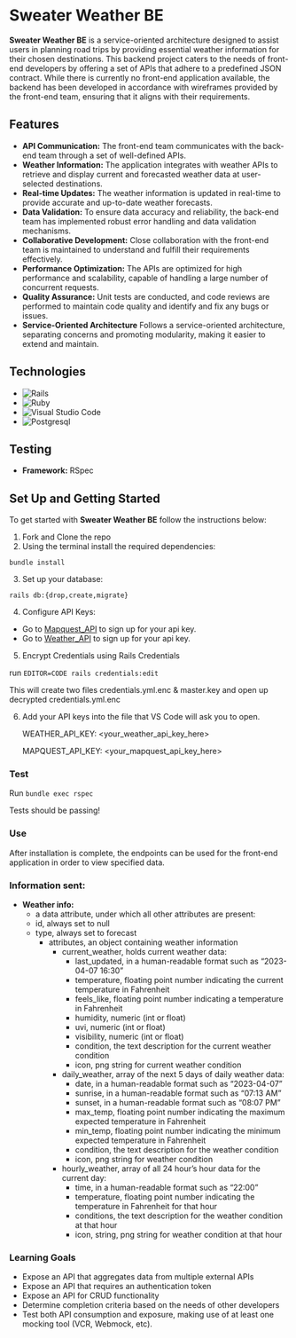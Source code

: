 # Sweater Weather BE

**Sweater Weather BE** is a service-oriented architecture designed to assist users in planning road trips by providing essential weather information for their chosen destinations. This backend project caters to the needs of front-end developers by offering a set of APIs that adhere to a predefined JSON contract. While there is currently no front-end application available, the backend has been developed in accordance with wireframes provided by the front-end team, ensuring that it aligns with their requirements.

## Features
- **API Communication:** The front-end team communicates with the back-end team through a set of well-defined APIs.
- **Weather Information:** The application integrates with weather APIs to retrieve and display current and forecasted weather data at user-selected destinations.
- **Real-time Updates:** The weather information is updated in real-time to provide accurate and up-to-date weather forecasts.
- **Data Validation:** To ensure data accuracy and reliability, the back-end team has implemented robust error handling and data validation mechanisms.
- **Collaborative Development:** Close collaboration with the front-end team is maintained to understand and fulfill their requirements effectively.
- **Performance Optimization:** The APIs are optimized for high performance and scalability, capable of handling a large number of concurrent requests.
- **Quality Assurance:** Unit tests are conducted, and code reviews are performed to maintain code quality and identify and fix any bugs or issues.
- **Service-Oriented Architecture** Follows a service-oriented architecture, separating concerns and promoting modularity, making it easier to extend and maintain.

## Technologies
* ![Rails](https://img.shields.io/badge/rails-%23CC0000.svg?style=for-the-badge&logo=ruby-on-rails&logoColor=white)
* ![Ruby](https://img.shields.io/badge/ruby-%23CC342D.svg?style=for-the-badge&logo=ruby&logoColor=white)
* ![Visual Studio Code](https://img.shields.io/badge/Visual%20Studio%20Code-0078d7.svg?style=for-the-badge&logo=visual-studio-code&logoColor=white)
* ![Postgresql](https://img.shields.io/badge/PostgreSQL-316192?style=for-the-badge&logo=postgresql&logoColor=white)

## Testing
- **Framework:** RSpec

## Set Up and Getting Started
To get started with **Sweater Weather BE** follow the instructions below:

1. Fork and Clone the repo
2. Using the terminal install the required dependencies:

  ```bundle install```

3. Set up your database:

  ```rails db:{drop,create,migrate}```

4. Configure API Keys:
  - Go to [Mapquest_API](https://developer.mapquest.com/documentation/geocoding-api/) to sign up for your api key.
  - Go to [Weather_API](https://www.weatherapi.com/) to sign up for your api key.

5. Encrypt Credentials using Rails Credentials

run ```EDITOR=CODE rails credentials:edit ```

This will create two files credentials.yml.enc & master.key and open up decrypted credentials.yml.enc

6. Add your API keys into the file that VS Code will ask you to open.

      WEATHER_API_KEY: <your_weather_api_key_here>

      MAPQUEST_API_KEY: <your_mapquest_api_key_here>

### Test

Run ```bundle exec rspec```

Tests should be passing!

### Use

After installation is complete, the endpoints can be used for the front-end application in order to view specified data.

### **Information sent:**

- **Weather info:**
  - a data attribute, under which all other attributes are present:
  - id, always set to null
  - type, always set to forecast
    - attributes, an object containing weather information
      - current_weather, holds current weather data:
        - last_updated, in a human-readable format such as “2023-04-07 16:30”
        - temperature, floating point number indicating the current temperature in Fahrenheit
        - feels_like, floating point number indicating a temperature in Fahrenheit
        - humidity, numeric (int or float)
        - uvi, numeric (int or float)
        - visibility, numeric (int or float)
        - condition, the text description for the current weather condition
        - icon, png string for current weather condition
      - daily_weather, array of the next 5 days of daily weather data:
        - date, in a human-readable format such as “2023-04-07”
        - sunrise, in a human-readable format such as “07:13 AM”
        - sunset, in a human-readable format such as “08:07 PM”
        - max_temp, floating point number indicating the maximum expected temperature in Fahrenheit
        - min_temp, floating point number indicating the minimum expected temperature in Fahrenheit
        - condition, the text description for the weather condition
        - icon, png string for weather condition
      - hourly_weather, array of all 24 hour’s hour data for the current day:
        - time, in a human-readable format such as “22:00”
        - temperature, floating point number indicating the temperature in Fahrenheit for that hour
        - conditions, the text description for the weather condition at that hour
        - icon, string, png string for weather condition at that hour
        
### Learning Goals
 - Expose an API that aggregates data from multiple external APIs
 - Expose an API that requires an authentication token
 - Expose an API for CRUD functionality
 - Determine completion criteria based on the needs of other developers
 - Test both API consumption and exposure, making use of at least one mocking tool (VCR, Webmock, etc).

  
